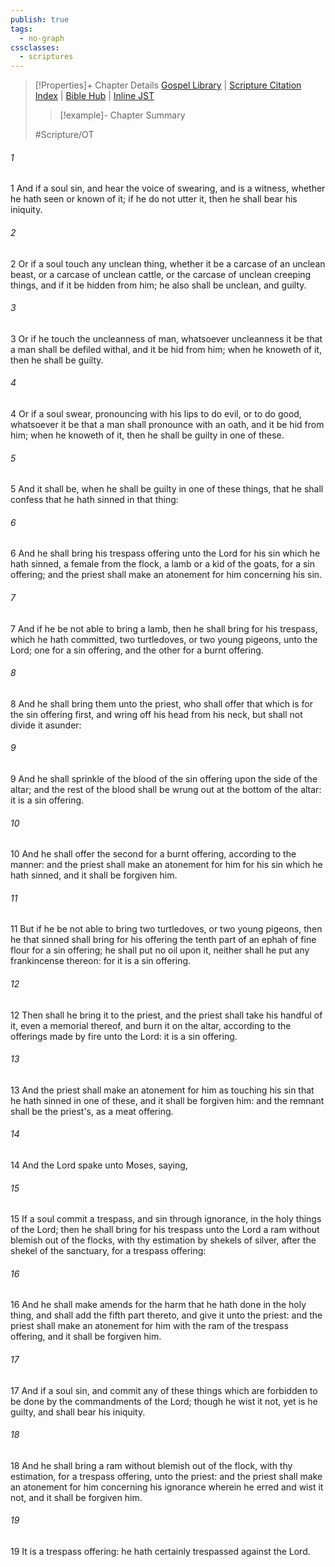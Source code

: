 ```yaml
---
publish: true
tags:
  - no-graph
cssclasses:
  - scriptures
---
```

>[!Properties]+ Chapter Details
>[Gospel Library](https://churchofjesuschrist.org/study/scriptures/ot/lev/5?lang=eng)    |    [Scripture Citation Index](https://scriptures.byu.edu/#06705::c06705)    |    [Bible Hub](https://biblehub.com/leviticus/5.htm)    |    [Inline JST](https://scripturetoolbox.com/html/ic/Leviticus/5.html)
>>[!example]- Chapter Summary
>> 
> 
>
>#Scripture/OT
###### 1
1 And if a soul sin, and hear the voice of swearing, and is a witness, whether he hath seen or known of it; if he do not utter it, then he shall bear his iniquity.
###### 2
2 Or if a soul touch any unclean thing, whether it be a carcase of an unclean beast, or a carcase of unclean cattle, or the carcase of unclean creeping things, and if it be hidden from him; he also shall be unclean, and guilty.
###### 3
3 Or if he touch the uncleanness of man, whatsoever uncleanness it be that a man shall be defiled withal, and it be hid from him; when he knoweth of it, then he shall be guilty.
###### 4
4 Or if a soul swear, pronouncing with his lips to do evil, or to do good, whatsoever it be that a man shall pronounce with an oath, and it be hid from him; when he knoweth of it, then he shall be guilty in one of these.
###### 5
5 And it shall be, when he shall be guilty in one of these things, that he shall confess that he hath sinned in that thing:
###### 6
6 And he shall bring his trespass offering unto the Lord for his sin which he hath sinned, a female from the flock, a lamb or a kid of the goats, for a sin offering; and the priest shall make an atonement for him concerning his sin.
###### 7
7 And if he be not able to bring a lamb, then he shall bring for his trespass, which he hath committed, two turtledoves, or two young pigeons, unto the Lord; one for a sin offering, and the other for a burnt offering.
###### 8
8 And he shall bring them unto the priest, who shall offer that which is for the sin offering first, and wring off his head from his neck, but shall not divide it asunder:
###### 9
9 And he shall sprinkle of the blood of the sin offering upon the side of the altar; and the rest of the blood shall be wrung out at the bottom of the altar: it is a sin offering.
###### 10
10 And he shall offer the second for a burnt offering, according to the manner: and the priest shall make an atonement for him for his sin which he hath sinned, and it shall be forgiven him.
###### 11
11 But if he be not able to bring two turtledoves, or two young pigeons, then he that sinned shall bring for his offering the tenth part of an ephah of fine flour for a sin offering; he shall put no oil upon it, neither shall he put any frankincense thereon: for it is a sin offering.
###### 12
12 Then shall he bring it to the priest, and the priest shall take his handful of it, even a memorial thereof, and burn it on the altar, according to the offerings made by fire unto the Lord: it is a sin offering.
###### 13
13 And the priest shall make an atonement for him as touching his sin that he hath sinned in one of these, and it shall be forgiven him: and the remnant shall be the priest's, as a meat offering.
###### 14
14 And the Lord spake unto Moses, saying,
###### 15
15 If a soul commit a trespass, and sin through ignorance, in the holy things of the Lord; then he shall bring for his trespass unto the Lord a ram without blemish out of the flocks, with thy estimation by shekels of silver, after the shekel of the sanctuary, for a trespass offering:
###### 16
16 And he shall make amends for the harm that he hath done in the holy thing, and shall add the fifth part thereto, and give it unto the priest: and the priest shall make an atonement for him with the ram of the trespass offering, and it shall be forgiven him.
###### 17
17 And if a soul sin, and commit any of these things which are forbidden to be done by the commandments of the Lord; though he wist it not, yet is he guilty, and shall bear his iniquity.
###### 18
18 And he shall bring a ram without blemish out of the flock, with thy estimation, for a trespass offering, unto the priest: and the priest shall make an atonement for him concerning his ignorance wherein he erred and wist it not, and it shall be forgiven him.
###### 19
19 It is a trespass offering: he hath certainly trespassed against the Lord.
